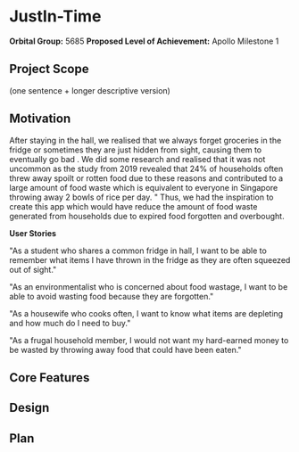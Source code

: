 # JustIn-Time
**Orbital Group:** 5685
**Proposed Level of Achievement:** Apollo
Milestone 1

## Project Scope
(one sentence + longer descriptive version)

## Motivation
After staying in the hall, we realised that we always forget groceries in the fridge or sometimes they are just hidden from sight, causing them to eventually go bad
. 
We did some research and realised that it was not uncommon as the study from 2019 revealed that 24% of households often threw away spoilt or rotten food due to these reasons and contributed to a large amount of food waste which is equivalent to everyone in Singapore throwing away 2 bowls of rice per day.
"
Thus, we had the inspiration to create this app which would have reduce the amount of food waste generated from households due to expired food forgotten and overbought.

**User Stories**

"As a student who shares a common fridge in hall, I want to be able to remember what items I have thrown in the fridge as they are often squeezed out of sight."

"As an environmentalist who is concerned about food wastage, I want to be able to avoid wasting food because they are forgotten."

"As a housewife who cooks often, I want to know what items are depleting and how much do I need to buy."

"As a frugal household member, I would not want my hard-earned money to be wasted by throwing away food that could have been eaten."

## Core Features

## Design

## Plan





